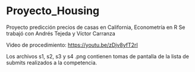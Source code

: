 # Proyecto_Housing
Proyecto predicción precios de casas en California, Econometría en R
Se trabajó con Andrés Tejeda y Víctor Carranza

Video de procedimiento: https://youtu.be/zDjv8yfT2rI

Los archivos s1, s2, s3 y s4 .png contienen tomas de pantalla de la lista de submits realizados a la competencia.
